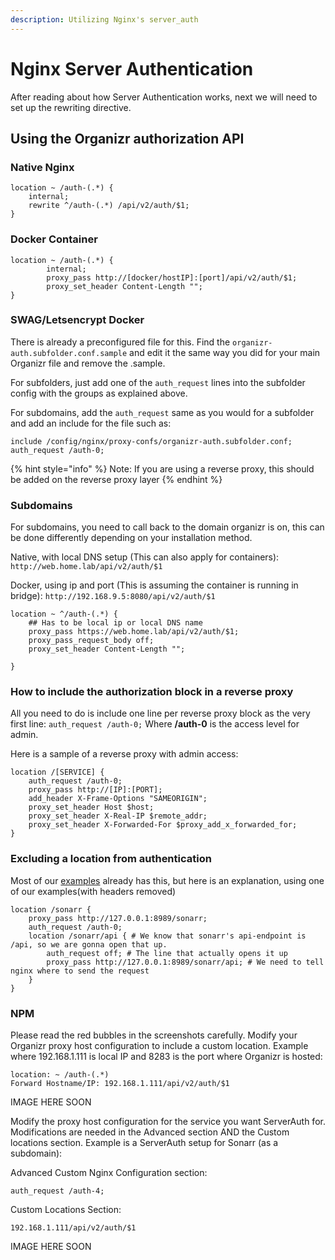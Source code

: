 ```yaml
---
description: Utilizing Nginx's server_auth
---
```


# Nginx Server Authentication

After reading about how Server Authentication works, next we will need to set up the rewriting directive.

## Using the Organizr authorization API

### Native Nginx

```text
location ~ /auth-(.*) {
	internal;
	rewrite ^/auth-(.*) /api/v2/auth/$1;
}
```

### Docker Container

```text
location ~ /auth-(.*) {
        internal;
        proxy_pass http://[docker/hostIP]:[port]/api/v2/auth/$1;
        proxy_set_header Content-Length "";
}
```

### **SWAG/Letsencrypt Docker**

There is already a preconfigured file for this. Find the `organizr-auth.subfolder.conf.sample` and edit it the same way you did for your main Organizr file and remove the .sample.

For subfolders, just add one of the `auth_request` lines into the subfolder config with the groups as explained above.

For subdomains, add the `auth_request` same as you would for a subfolder and add an include for the file such as:

```text
include /config/nginx/proxy-confs/organizr-auth.subfolder.conf;
auth_request /auth-0;
```

{% hint style="info" %}
Note: If you are using a reverse proxy, this should be added on the reverse proxy layer
{% endhint %}

### **Subdomains**

For subdomains, you need to call back to the domain organizr is on, this can be done differently depending on your installation method.

Native, with local DNS setup \(This can also apply for containers\): `http://web.home.lab/api/v2/auth/$1`

Docker, using ip and port \(This is assuming the container is running in bridge\): `http://192.168.9.5:8080/api/v2/auth/$1`

```text
location ~ ^/auth-(.*) {
    ## Has to be local ip or local DNS name
    proxy_pass https://web.home.lab/api/v2/auth/$1;
    proxy_pass_request_body off;
    proxy_set_header Content-Length "";
    
}
```

### **How to include the authorization block in a reverse proxy**

All you need to do is include one line per reverse proxy block as the very first line: `auth_request /auth-0;` Where **/auth-0** is the access level for admin. 

Here is a sample of a reverse proxy with admin access:

```text
location /[SERVICE] {
    auth_request /auth-0;
    proxy_pass http://[IP]:[PORT];
    add_header X-Frame-Options "SAMEORIGIN";
    proxy_set_header Host $host;
    proxy_set_header X-Real-IP $remote_addr;
    proxy_set_header X-Forwarded-For $proxy_add_x_forwarded_for;
}
```

### **Excluding a location from authentication**

Most of our [examples](https://github.com/organizrTools/Config-Collections-for-Nginx/blob/master/Apps/sonarr.conf) already has this, but here is an explanation, using one of our examples\(with headers removed\)

```text
location /sonarr {
    proxy_pass http://127.0.0.1:8989/sonarr;
    auth_request /auth-0;
    location /sonarr/api { # We know that sonarr's api-endpoint is /api, so we are gonna open that up.
        auth_request off; # The line that actually opens it up
        proxy_pass http://127.0.0.1:8989/sonarr/api; # We need to tell nginx where to send the request
    }
}
```

### NPM

Please read the red bubbles in the screenshots carefully. Modify your Organizr proxy host configuration to include a custom location. Example where 192.168.1.111 is local IP and 8283 is the port where Organizr is hosted:

```text
location: ~ /auth-(.*)
Forward Hostname/IP: 192.168.1.111/api/v2/auth/$1
```

IMAGE HERE SOON

Modify the proxy host configuration for the service you want ServerAuth for. Modifications are needed in the Advanced section AND the Custom locations section.  Example is a ServerAuth setup for Sonarr \(as a subdomain\):

Advanced Custom Nginx Configuration section:

```text
auth_request /auth-4;
```

Custom Locations Section:

```text
192.168.1.111/api/v2/auth/$1
```

IMAGE HERE SOON



